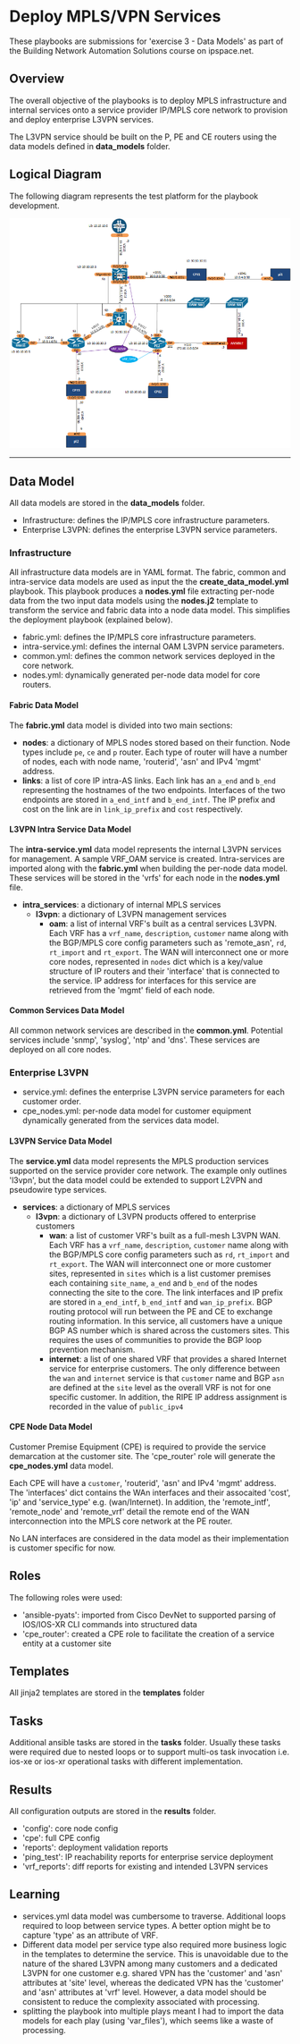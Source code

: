 
# Deploy MPLS/VPN Services
These playbooks are submissions for 'exercise 3 - Data Models' as part of the Building Network Automation Solutions course on ipspace.net.

## Overview
The overall objective of the playbooks is to deploy MPLS infrastructure and internal services onto a service provider IP/MPLS core network to provision and deploy enterprise L3VPN services. 

The L3VPN service should be built on the P, PE and CE routers using the data models defined in **data_models** folder. 

## Logical Diagram
The following diagram represents the test platform for the playbook development.

![Topology Diagram](../lab/l3vpn/logical.png)

---
## Data Model 
All data models are stored in the **data_models** folder.

- Infrastructure: defines the IP/MPLS core infrastructure parameters. 
- Enterprise L3VPN: defines the enterprise L3VPN service parameters.


### Infrastructure 
All infrastructure data models are in YAML format. The fabric, common and intra-service data models are used as input the the **create_data_model.yml** playbook. This playbook produces a **nodes.yml** file extracting per-node data from the two input data models using the **nodes.j2** template to transform the service and fabric data into a node data model. This simplifies the deployment playbook (explained below). 

- fabric.yml: defines the IP/MPLS core infrastructure parameters. 
- intra-service.yml: defines the internal OAM L3VPN service parameters.
- common.yml: defines the common network services deployed in the core network.
- nodes.yml: dynamically generated per-node data model for core routers.

#### Fabric Data Model
The **fabric.yml** data model is divided into two main sections:

- **nodes**: a dictionary of MPLS nodes stored based on their function. Node types include `pe`, `ce` and `p` router. Each type of router will have a number of nodes, each with node name, 'routerid', 'asn' and IPv4 'mgmt' address.      
- **links**: a list of core IP intra-AS links. Each link has an `a_end` and `b_end` representing the hostnames of the two endpoints. Interfaces of the two endpoints are stored in `a_end_intf` and `b_end_intf`. The IP prefix and cost on the link are in `link_ip_prefix` and `cost` respectively.

#### L3VPN Intra Service Data Model
The **intra-service.yml** data model represents the internal L3VPN services for management. A sample VRF_OAM service is created. Intra-services are imported along with the **fabric.yml** when building the per-node data model. These services will be stored in the 'vrfs' for each node in the **nodes.yml** file.

- **intra_services**: a dictionary of internal MPLS services
  - **l3vpn**: a dictionary of L3VPN management services
    - **oam**: a list of internal VRF's built as a central services L3VPN. Each VRF has a `vrf_name`, `description`, `customer` name along with the BGP/MPLS core config parameters such as 'remote_asn',  `rd`, `rt_import` and `rt_export`. The WAN will interconnect one or more core nodes, represented in `nodes` dict which is a key/value structure of IP routers and their 'interface' that is connected to the service. IP address for interfaces for this service are retrieved from the 'mgmt' field of each node.     

#### Common Services Data Model
All common network services are described in the **common.yml**. Potential services include 'snmp', 'syslog', 'ntp' and 'dns'. These services are deployed on all core nodes.

### Enterprise L3VPN 

- service.yml: defines the enterprise L3VPN service parameters for each customer order.
- cpe_nodes.yml: per-node data model for customer equipment dynamically generated from the services data model.

#### L3VPN Service Data Model
The **service.yml** data model represents the MPLS production services supported on the service provider core network. The example only outlines 'l3vpn', but the data model could be extended to support L2VPN and pseudowire type services.

- **services**: a dictionary of MPLS services
  - **l3vpn**: a dictionary of L3VPN products offered to enterprise customers
    - **wan**: a list of customer VRF's built as a full-mesh L3VPN WAN. Each VRF has a `vrf_name`, `description`, `customer` name along with the BGP/MPLS core config parameters such as `rd`, `rt_import` and `rt_export`. The WAN will interconnect one or more customer sites, represented in `sites` which is a list customer premises each containing `site_name`, `a_end` and `b_end` of the nodes connecting the site to the core. The link interfaces and IP prefix are stored in `a_end_intf`, `b_end_intf` and `wan_ip_prefix`. BGP routing protocol will run between the PE and CE to exchange routing information. In this service, all customers have a unique BGP AS number which is shared across the customers sites. This requires the uses of communities to provide the BGP loop prevention mechanism.    
    - **internet**: a list of one shared VRF that provides a shared Internet service for enterprise customers. The only difference between the `wan` and `internet` service is that `customer` name and BGP `asn` are defined at the `site` level as the overall VRF is not for one specific customer. In addition, the RIPE IP address assignment is recorded in the value of `public_ipv4`  

#### CPE Node Data Model
Customer Premise Equipment (CPE) is required to provide the service demarcation at the customer site. The 'cpe_router' role will generate the **cpe_nodes.yml** data model. 

Each CPE will have a `customer`, 'routerid', 'asn' and IPv4 'mgmt' address. The 'interfaces' dict contains the WAn interfaces and their assocaited 'cost', 'ip' and 'service_type' e.g. (wan/Internet). In addition, the 'remote_intf', 'remote_node' and 'remote_vrf' detail the remote end of the WAN interconnection into the MPLS core network at the PE router.

No LAN interfaces are considered in the data model as their implementation is customer specific for now. 

## Roles
The following roles were used:
- 'ansible-pyats': imported from Cisco DevNet to supported parsing of IOS/IOS-XR CLI commands into structured data
- 'cpe_router': created a CPE role to facilitate the creation of a service entity at a customer site

## Templates
All jinja2 templates are stored in the **templates** folder

## Tasks
Additional ansible tasks are stored in the **tasks** folder. Usually these tasks were required due to nested loops or to support multi-os task invocation i.e. ios-xe or ios-xr operational tasks with different implementation. 

## Results
All configuration outputs are stored in the **results** folder.

- 'config': core node config
- 'cpe': full CPE config
- 'reports': deployment validation reports 
- 'ping_test': IP reachability reports for enterprise service deployment
- 'vrf_reports': diff reports for existing and intended L3VPN services 

## Learning
- services.yml data model was cumbersome to traverse. Additional loops required to loop between service types. A better option might be to capture 'type' as an attribute of VRF. 
- Different data model per service type also required more business logic in the templates to determine the service. This is unavoidable due to the nature of the shared L3VPN among many customers and a dedicated L3VPN for one customer e.g. shared VPN has the 'customer' and 'asn' attributes at 'site' level, whereas the dedicated VPN has the 'customer' and 'asn' attributes at 'vrf' level. However, a data model should be consistent to reduce the complexity associated with processing. 
- splitting the playbook into multiple plays meant I had to import the data models for each play (using 'var_files'), which seems like a waste of processing.
